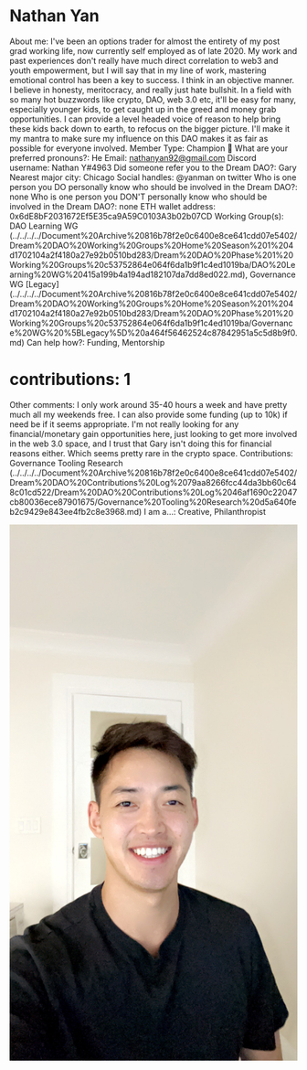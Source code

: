 # Nathan Yan

About me: I've been an options trader for almost the entirety of my post grad working life, now currently self employed as of late 2020. My work and past experiences don't really have much direct correlation to web3 and youth empowerment, but I will say that in my line of work, mastering emotional control has been a key to success. I think in an objective manner. I believe in honesty, meritocracy, and really just hate bullshit. In a field with so many hot buzzwords like crypto, DAO, web 3.0 etc, it'll be easy for many, especially younger kids, to get caught up in the greed and money grab opportunities. I can provide a level headed voice of reason to help bring these kids back down to earth, to refocus on the bigger picture. I'll make it my mantra to make sure my influence on this DAO makes it as fair as possible for everyone involved. 
Member Type: Champion 🙌
What are your preferred pronouns?: He
Email: nathanyan92@gmail.com
Discord username: Nathan Y#4963
Did someone refer you to the Dream DAO?: Gary
Nearest major city: Chicago
Social handles: @yanman on twitter
Who is one person you DO personally know who should be involved in the Dream DAO?: none
Who is one person you DON'T personally know who should be involved in the Dream DAO?: none
ETH wallet address: 0x6dE8bF2031672Ef5E35ca9A59C0103A3b02b07CD
Working Group(s): DAO Learning WG (../../../../Document%20Archive%20816b78f2e0c6400e8ce641cdd07e5402/Dream%20DAO%20Working%20Groups%20Home%20Season%201%204d1702104a2f4180a27e92b0510bd283/Dream%20DAO%20Phase%201%20Working%20Groups%20c53752864e064f6da1b9f1c4ed1019ba/DAO%20Learning%20WG%20415a199b4a194ad182107da7dd8ed022.md), Governance WG [Legacy] (../../../../Document%20Archive%20816b78f2e0c6400e8ce641cdd07e5402/Dream%20DAO%20Working%20Groups%20Home%20Season%201%204d1702104a2f4180a27e92b0510bd283/Dream%20DAO%20Phase%201%20Working%20Groups%20c53752864e064f6da1b9f1c4ed1019ba/Governance%20WG%20%5BLegacy%5D%20a464f56462524c87842951a5c5d8b9f0.md)
Can help how?: Funding, Mentorship
# contributions: 1
Other comments: I only work around 35-40 hours a week and have pretty much all my weekends free. I can also provide some funding (up to 10k) if need be if it seems appropriate. I'm not really looking for any financial/monetary gain opportunities here, just looking to get more involved in the web 3.0 space, and I trust that Gary isn't doing this for financial reasons either. Which seems pretty rare in the crypto space. 
Contributions: Governance Tooling Research (../../../../Document%20Archive%20816b78f2e0c6400e8ce641cdd07e5402/Dream%20DAO%20Contributions%20Log%2079aa8266fcc44da3bb60c648c01cd522/Dream%20DAO%20Contributions%20Log%2046af1690c22047cb80036ece87901675/Governance%20Tooling%20Research%20d5a640feb2c9429e843ee4fb2c8e3968.md)
I am a...: Creative, Philanthropist

![Untitled](../../Dream%20DAO%20Voting%20Member%20List%201790792012994a419257db8f8a7807ff/%5BS2%5D%20Dream%20DAO%20Founding%20Voting%20Member%20List%202c05a57dde504a87a8ced236cce0b149/Nathan%20Yan%20b56f7cc0639146958c1fce5e9b83d794/Untitled.png)